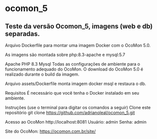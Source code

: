 # ocomon_5
Teste da versão Ocomon_5, imagens (web e db) separadas.
--------------------------------------------------------

Arquivo Dockerfile para montar uma imagem Docker com o OcoMon 5.0.

As imagens são montada sobre php:8.3-apache e mysql:5.7

Apache
PHP 8.3
Mysql
Todas as configurações de ambiente para o funcionamento adequado do OcoMon.
O download do OcoMon 5.0 é realizado durante o build da imagem.

Arquivo assets/Dockerfile monta imagem docker msql e restaura o db.


Requisitos
É necessário que você tenha o Docker instalado em seu ambiente.

Instruções (use o terminal para digitar os comandos a seguir)
Clone este repositório
git clone https://github.com/adrianoleal/ocomon_5.git


Acesso ao OcoMon
http://localhost:8081
Usuário: admin Senha: admin

Site do OcoMon: https://ocomon.com.br/site/
